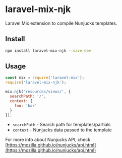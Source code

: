 # laravel-mix-njk

Laravel Mix extension to compile Nunjucks templates.

## Install

```bash
npm install laravel-mix-njk --save-dev
```

## Usage

```javascript
const mix = require('laravel-mix');
require('laravel-mix-njk');

mix.njk('resources/views/', {
  searchPath: '/',
  context: {
    foo: 'bar'
  }
});
```

* `searchPath` - Search path for templates/partials
* `context` - Nunjucks data passed to the template

For more info about Nunjucks API, check [https://mozilla.github.io/nunjucks/api.html](https://mozilla.github.io/nunjucks/api.html)
